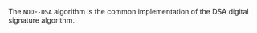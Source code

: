 <!-- YAML
added: v15.0.0
-->

The `NODE-DSA` algorithm is the common implementation of the DSA digital
signature algorithm.

